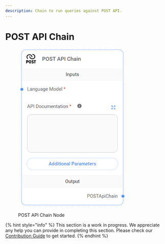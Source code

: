 ```yaml
---
description: Chain to run queries against POST API.
---
```


# POST API Chain

<figure><img src="../../../.gitbook/assets/image (28).png" alt="" width="337"><figcaption><p>POST API Chain Node</p></figcaption></figure>

{% hint style="info" %}
This section is a work in progress. We appreciate any help you can provide in completing this section. Please check our [Contribution Guide](broken-reference) to get started.
{% endhint %}

